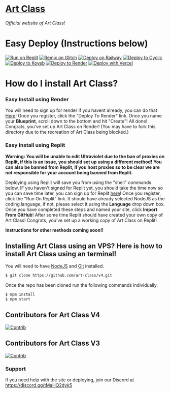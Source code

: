 # [Art Class](https://artclass.site)
*Official website of Art Class!*

# Easy Deploy (Instructions below)
[![Run on Replit](https://binbashbanana.github.io/deploy-buttons/buttons/remade/replit.svg)](https://replit.com/github/art-class/v4)
[![Remix on Glitch](https://binbashbanana.github.io/deploy-buttons/buttons/remade/glitch.svg)](https://glitch.com/edit/#!/import/github/art-class/v4)
[![Deploy on Railway](https://binbashbanana.github.io/deploy-buttons/buttons/remade/railway.svg)](https://railway.app/new/template?template=https://github.com/art-class/v4)
[![Deploy to Cyclic](https://binbashbanana.github.io/deploy-buttons/buttons/remade/cyclic.svg)](https://app.cyclic.sh/api/app/deploy/art-class/v4)
[![Deploy to Koyeb](https://binbashbanana.github.io/deploy-buttons/buttons/remade/koyeb.svg)](https://app.koyeb.com/deploy?type=git&repository=github.com/art-class/v4&branch=main&name=v4)
[![Deploy to Render](https://binbashbanana.github.io/deploy-buttons/buttons/remade/render.svg)](https://render.com/deploy?repo=https://github.com/art-class/v4)
[![Deploy with Vercel](https://binbashbanana.github.io/deploy-buttons/buttons/remade/vercel.svg)](https://vercel.com/new/clone?repositoryurl=https://github.com/art-class/v4)

# How do I install Art Class?
### Easy Install using Render
You will need to sign up for render if you havent already, you can do that [Here](https://dashboard.render.com/register)! Once you register, click the "Deploy To Render" link. Once you name your **Blueprint**, scroll down to the bottom and hit "Create"! All done! Congrats, you've set up Art Class on Render!
(You may have to fork this directory due to the recreation of Art Class being blocked.)

### Easy Install using Replit
**Warning: You will be unable to edit Ultraviolet due to the ban of proxies on Replit, if this is an issue, you should set up using a different method!** **You can also be banned from Replit, if you host proxies so to be clear we are not responsible for your account being banned from Replit.**

Deploying using Replit will save you from using the "shell" commands below. IF you haven't signed for Replit yet, you should take the time now so you can save time later, you can sign up for Replit [here](https://replit.com/signup)! Once you register, click the "Run On Replit" link. It should have already selected NodeJS as the coding language, if not, please select it using the **Language** drop down box. Once you have completed these steps and named your site, click **Import From GitHub**! After some time Replit should have created your own copy of Art Class! Congrats, you've set up a working copy of Art Class on Replit!

**Instructions for other methods coming soon!!**  

## Installing Art Class using an VPS? Here is how to install Art Class using an terminal!

You will need to have [NodeJS](https://nodejs.org) and [Git](https://git-scm.com/download) installed.
````bash
$ git clone https://github.com/art-class/v4.git
````
Once the repo has been cloned run the following commands individually.
````bash
$ npm install
$ npm start
````
## Contributors for Art Class V4

[![Contrib](https://contrib.rocks/image?repo=art-class/v4#)](https://github.com/art-class/v4/graphs/contributors)

## Contributors for Art Class V3

[![Contrib](https://contrib.rocks/image?repo=art-class/v3#)](https://github.com/art-class/v3/graphs/contributors)

### Support
If you need help with the site or deploying, join our Discord at https://discord.gg/tMaHQ2dyk5

